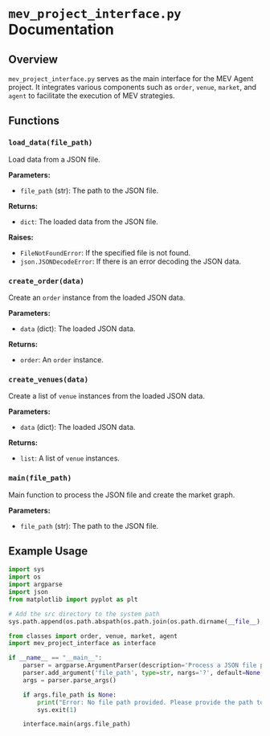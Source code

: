 # `mev_project_interface.py` Documentation

## Overview

`mev_project_interface.py` serves as the main interface for the MEV Agent project. It integrates various components such as `order`, `venue`, `market`, and `agent` to facilitate the execution of MEV strategies.

## Functions

### `load_data(file_path)`

Load data from a JSON file.

**Parameters:**
- `file_path` (str): The path to the JSON file.

**Returns:**
- `dict`: The loaded data from the JSON file.

**Raises:**
- `FileNotFoundError`: If the specified file is not found.
- `json.JSONDecodeError`: If there is an error decoding the JSON data.

### `create_order(data)`

Create an `order` instance from the loaded JSON data.

**Parameters:**
- `data` (dict): The loaded JSON data.

**Returns:**
- `order`: An `order` instance.

### `create_venues(data)`

Create a list of `venue` instances from the loaded JSON data.

**Parameters:**
- `data` (dict): The loaded JSON data.

**Returns:**
- `list`: A list of `venue` instances.

### `main(file_path)`

Main function to process the JSON file and create the market graph.

**Parameters:**
- `file_path` (str): The path to the JSON file.

## Example Usage

```python
import sys
import os
import argparse
import json
from matplotlib import pyplot as plt

# Add the src directory to the system path
sys.path.append(os.path.abspath(os.path.join(os.path.dirname(__file__), '../../src')))

from classes import order, venue, market, agent
import mev_project_interface as interface

if __name__ == "__main__":
    parser = argparse.ArgumentParser(description='Process a JSON file path.')
    parser.add_argument('file_path', type=str, nargs='?', default=None, help='Path to the JSON file')
    args = parser.parse_args()

    if args.file_path is None:
        print("Error: No file path provided. Please provide the path to the JSON file.")
        sys.exit(1)

    interface.main(args.file_path)
